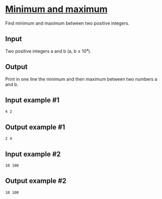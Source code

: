 # [Minimum and maximum](https://www.e-olymp.com/en/problems/2606)
Find minimum and maximum between two positive integers.

## Input
Two positive integers a and b (a, b ≤ 10⁹).

## Output
Print in one line the minimum and then maximum between two numbers a and b.

## Input example #1
```
4 2
```

## Output example #1
```
2 4
```

## Input example #2
```
10 100
```

## Output example #2
```
10 100
```
